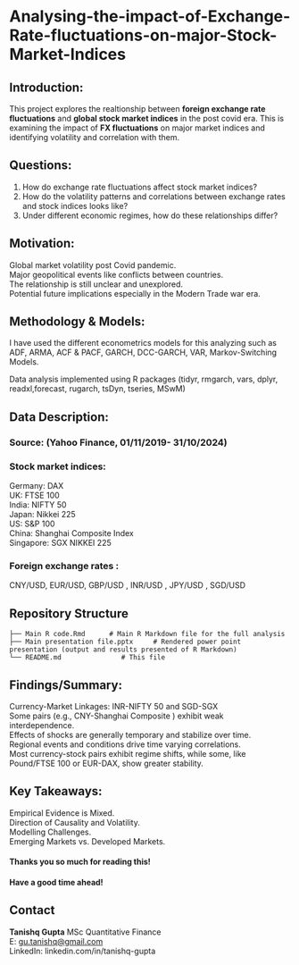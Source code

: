 # Analysing-the-impact-of-Exchange-Rate-fluctuations-on-major-Stock-Market-Indices
## Introduction:
This project explores the realtionship between **foreign exchange rate fluctuations** and **global stock market indices** in the post covid era. This is examining the impact of **FX fluctuations** on major market indices and identifying volatility and correlation with them. 


## Questions:
1. How do exchange rate fluctuations affect stock market indices?
2. How do the volatility patterns and correlations between exchange rates and stock indices looks like?
3. Under different economic regimes, how do these relationships differ?


## Motivation:
Global market volatility post Covid pandemic.\
Major geopolitical events like conflicts between countries.\
The relationship is still unclear and unexplored.\
Potential future implications especially in the Modern Trade war era.


## Methodology & Models:
I have used the different econometrics models for this analyzing such as ADF, ARMA, ACF & PACF, GARCH, DCC-GARCH, VAR, Markov-Switching Models.

Data analysis implemented using R packages (tidyr, rmgarch, vars, dplyr, readxl,forecast, rugarch, tsDyn, tseries, MSwM)

## Data Description:
### Source: (Yahoo Finance,  01/11/2019- 31/10/2024)

### Stock market indices:
Germany: DAX \
UK: FTSE 100 \
India: NIFTY 50 \
Japan: Nikkei 225 \
US: S&P 100 \
China: Shanghai Composite Index\
Singapore: SGX NIKKEI 225

### Foreign exchange rates :
 CNY/USD, EUR/USD, GBP/USD , INR/USD , JPY/USD , SGD/USD


## Repository Structure

```
├── Main R code.Rmd      # Main R Markdown file for the full analysis
├── Main presentation file.pptx     # Rendered power point presentation (output and results presented of R Markdown)
└── README.md               # This file
```
## Findings/Summary:
Currency-Market Linkages: INR-NIFTY 50 and SGD-SGX \
Some pairs (e.g., CNY-Shanghai Composite ) exhibit weak interdependence.\
Effects of shocks are generally temporary and stabilize over time.\
Regional events and conditions drive time varying correlations.\
Most currency-stock pairs exhibit regime shifts, while some, like Pound/FTSE 100 or EUR-DAX, show greater stability.


## Key Takeaways:
Empirical Evidence is Mixed.\
Direction of Causality and Volatility.\
Modelling Challenges.\
Emerging Markets vs. Developed Markets.


#### Thanks you so much for reading this!
#### Have a good time ahead! 


## Contact
**Tanishq Gupta**
MSc Quantitative Finance\
E: [gu.tanishq@gmail.com](mailto:gu.tanishq@gmail.com) \
LinkedIn: linkedin.com/in/tanishq-gupta 
